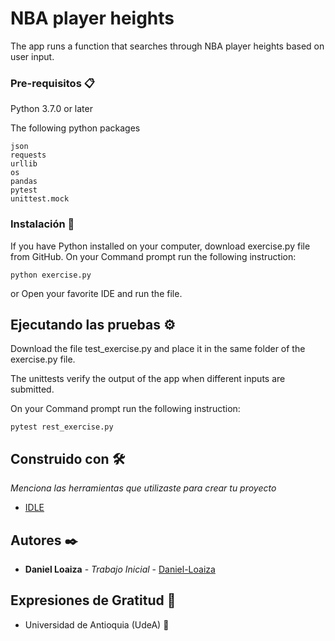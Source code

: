 # NBA player heights

The app runs a function that searches through NBA player heights based on user input. 

### Pre-requisitos 📋

Python 3.7.0 or later

The following python packages

```
json
requests
urllib
os
pandas
pytest
unittest.mock
```

### Instalación 🔧

If you have Python installed on your computer, download exercise.py file from GitHub.
On your Command prompt run the following instruction:
```
python exercise.py
```

or Open your favorite IDE and run the file.

## Ejecutando las pruebas ⚙️

Download the file test_exercise.py and place it in the same folder of the exercise.py file.

The unittests verify the output of the app when different inputs are submitted.

On your Command prompt run the following instruction:
```
pytest rest_exercise.py
```

## Construido con 🛠️

_Menciona las herramientas que utilizaste para crear tu proyecto_

* [IDLE](https://docs.python.org/3.8/library/idle.html)

## Autores ✒️

* **Daniel Loaiza** - *Trabajo Inicial* - [Daniel-Loaiza](https://github.com/Daniel-Loaiza/M8/)

## Expresiones de Gratitud 🎁

* Universidad de Antioquia (UdeA) 📢
